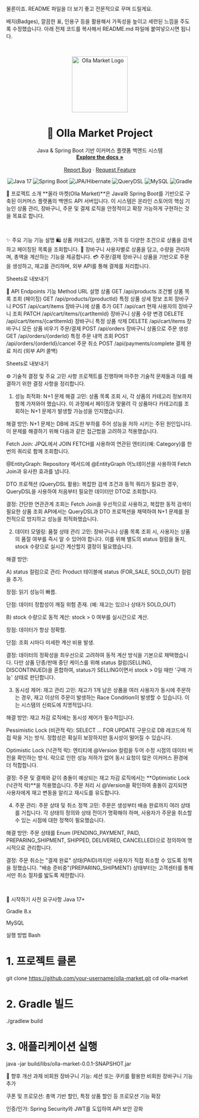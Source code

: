 물론이죠. README 파일을 더 보기 좋고 전문적으로 꾸며 드릴게요.

배지(Badges), 깔끔한 표, 인용구 등을 활용해서 가독성을 높이고 세련된 느낌을 주도록 수정했습니다. 아래 전체 코드를 복사해서 README.md 파일에 붙여넣으시면 됩니다.

<br>

<p align="center">
<img src="https://i.imgur.com/g2360bZ.png" alt="Olla Market Logo" width="150">
<h1 align="center">🛒 Olla Market Project</h1>
<p align="center">
Java & Spring Boot 기반 이커머스 플랫폼 백엔드 시스템
<br>
<a href="https://github.com/your-username/olla-market"><strong>Explore the docs »</strong></a>
<br>
<br>
<a href="https://github.com/your-username/olla-market/issues">Report Bug</a>
·
<a href="https://github.com/your-username/olla-market/issues">Request Feature</a>
</p>
</p>

<p align="center">
<img src="https://img.shields.io/badge/Java-17-007396?style=for-the-badge&logo=java" alt="Java 17"/>
<img src="https://img.shields.io/badge/Spring_Boot-3.x-6DB33F?style=for-the-badge&logo=spring" alt="Spring Boot"/>
<img src="https://img.shields.io/badge/JPA%2FHibernate-FFFFFF?style=for-the-badge&logo=hibernate" alt="JPA/Hibernate"/>
<img src="https://img.shields.io/badge/QueryDSL-4A9FC3?style=for-the-badge" alt="QueryDSL"/>
<img src="https://img.shields.io/badge/MySQL-4479A1?style=for-the-badge&logo=mysql" alt="MySQL"/>
<img src="https://img.shields.io/badge/Gradle-8.x-02303A?style=for-the-badge&logo=gradle" alt="Gradle"/>
</p>

📖 프로젝트 소개
**올라 마켓(Olla Market)**은 Java와 Spring Boot를 기반으로 구축된 이커머스 플랫폼의 백엔드 API 서버입니다. 이 시스템은 온라인 스토어의 핵심 기능인 상품 관리, 장바구니, 주문 및 결제 로직을 안정적이고 확장 가능하게 구현하는 것을 목표로 합니다.

<br>

✨ 주요 기능
기능 설명
🛍️ 상품 카테고리, 상품명, 가격 등 다양한 조건으로 상품을 검색하고 페이징된 목록을 조회합니다.
🛒 장바구니 사용자별로 상품을 담고, 수량을 관리하며, 총액을 계산하는 기능을 제공합니다.
💳 주문/결제 장바구니 상품을 기반으로 주문을 생성하고, 재고를 관리하며, 외부 API를 통해 결제를 처리합니다.

Sheets로 내보내기
<br>

🚀 API Endpoints
기능 Method URL 설명
상품 GET /api/products 조건별 상품 목록 조회 (페이징)
GET /api/products/{productId} 특정 상품 상세 정보 조회
장바구니 POST /api/cart/items 장바구니에 상품 추가
GET /api/cart 현재 사용자의 장바구니 조회
PATCH /api/cart/items/{cartItemId} 장바구니 상품 수량 변경
DELETE /api/cart/items/{cartItemId} 장바구니 특정 상품 삭제
DELETE /api/cart/items 장바구니 모든 상품 비우기
주문/결제 POST /api/orders 장바구니 상품으로 주문 생성
GET /api/orders/{orderId} 특정 주문 내역 조회
POST /api/orders/{orderId}/cancel 주문 취소
POST /api/payments/complete 결제 완료 처리 (외부 API 콜백)

Sheets로 내보내기
<br>

⚙️ 기술적 결정 및 주요 고민 사항
프로젝트를 진행하며 마주한 기술적 문제들과 이를 해결하기 위한 결정 사항을 정리합니다.

1. 성능 최적화: N+1 문제 해결
   고민: 상품 목록 조회 시, 각 상품의 카테고리 정보까지 함께 가져와야 했습니다. 이 과정에서 페이징과 맞물려 각 상품마다 카테고리를 조회하는 N+1 문제가 발생할 가능성을 인지했습니다.

해결 방안:
N+1 문제는 DB에 과도한 부하를 주어 성능을 저하 시키는 주된 원인입니다. 이 문제를 해결하기 위해 다음과 같은 접근법을 고려하고 적용했습니다.

Fetch Join: JPQL에서 JOIN FETCH를 사용하여 연관된 엔티티(예: Category)를 한 번의 쿼리로 함께 조회합니다.

@EntityGraph: Repository 메서드에 @EntityGraph 어노테이션을 사용하여 Fetch Join과 유사한 효과를 냅니다.

DTO 프로젝션 (QueryDSL 활용): 복잡한 검색 조건과 동적 쿼리가 필요한 경우, QueryDSL을 사용하여 처음부터 필요한 데이터만 DTO로 조회합니다.

결정: 간단한 연관관계 조회는 Fetch Join을 우선적으로 사용하고, 복잡한 동적 검색이 필요한 상품 조회 API에서는 QueryDSL과 DTO 프로젝션을 채택하여 N+1 문제를 원천적으로 방지하고 성능을 최적화했습니다.

2. 데이터 모델링: 품절 상태 관리
   고민: 장바구니나 상품 목록 조회 시, 사용자는 상품의 품절 여부를 즉시 알 수 있어야 합니다. 이를 위해 별도의 status 컬럼을 둘지, stock 수량으로 실시간 계산할지 결정이 필요했습니다.

해결 방안:

A) status 컬럼으로 관리: Product 테이블에 status (FOR_SALE, SOLD_OUT) 컬럼을 추가.

장점: 읽기 성능이 빠름.

단점: 데이터 정합성이 깨질 위험 존재. (예: 재고는 있으나 상태가 SOLD_OUT)

B) stock 수량으로 동적 계산: stock > 0 여부를 실시간으로 계산.

장점: 데이터가 항상 정확함.

단점: 조회 시마다 미세한 계산 비용 발생.

결정: 데이터의 정확성을 최우선으로 고려하여 동적 계산 방식을 기본으로 채택했습니다. 다만 상품 단종/판매 중단 케이스를 위해 status 컬럼(SELLING, DISCONTINUED)을 혼합하여, status가 SELLING이면서 stock > 0일 때만 '구매 가능' 상태로 판단합니다.

3. 동시성 제어: 재고 관리
   고민: 재고가 1개 남은 상품을 여러 사용자가 동시에 주문하는 경우, 재고 이상의 주문이 발생하는 Race Condition이 발생할 수 있습니다. 이는 시스템의 신뢰도에 치명적입니다.

해결 방안:
재고 차감 로직에는 동시성 제어가 필수적입니다.

Pessimistic Lock (비관적 락): SELECT ... FOR UPDATE 구문으로 DB 레코드에 직접 락을 거는 방식. 정합성은 확실히 보장하지만 동시성이 떨어질 수 있습니다.

Optimistic Lock (낙관적 락): 엔티티에 @Version 컬럼을 두어 수정 시점의 데이터 버전을 확인하는 방식. 락으로 인한 성능 저하가 없어 동시 요청이 많은 이커머스 환경에 더 적합합니다.

결정: 주문 및 결제와 같이 충돌이 예상되는 재고 차감 로직에서는 **Optimistic Lock (낙관적 락)**을 적용했습니다. 주문 처리 시 @Version을 확인하여 충돌이 감지되면 사용자에게 재고 변동을 알리고 재시도를 유도합니다.

4. 주문 관리: 주문 상태 및 취소 정책
   고민: 주문은 생성부터 배송 완료까지 여러 상태를 거칩니다. 각 상태의 정의와 상태 전이가 명확해야 하며, 사용자가 주문을 취소할 수 있는 시점에 대한 정책이 필요했습니다.

해결 방안:
주문 상태를 Enum (PENDING_PAYMENT, PAID, PREPARING_SHIPMENT, SHIPPED, DELIVERED, CANCELLED)으로 정의하여 명시적으로 관리합니다.

결정: 주문 취소는 "결제 완료" 상태(PAID)까지만 사용자가 직접 취소할 수 있도록 정책을 정했습니다. "배송 준비중"(PREPARING_SHIPMENT) 상태부터는 고객센터를 통해서만 취소 절차를 밟도록 제한합니다.

<br>

🔧 시작하기
사전 요구사항
Java 17+

Gradle 8.x

MySQL

실행 방법
Bash

# 1. 프로젝트 클론

git clone https://github.com/your-username/olla-market.git
cd olla-market

# 2. Gradle 빌드

./gradlew build

# 3. 애플리케이션 실행

java -jar build/libs/olla-market-0.0.1-SNAPSHOT.jar
<br>

🔮 향후 개선 과제
비회원 장바구니 기능: 세션 또는 쿠키를 활용한 비회원 장바구니 기능 추가

쿠폰 및 프로모션: 총액 기반 할인, 특정 상품 할인 등 프로모션 기능 확장

인증/인가: Spring Security와 JWT를 도입하여 API 보안 강화
